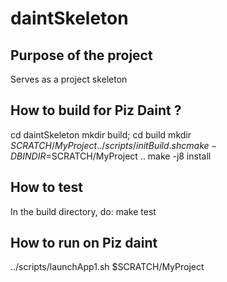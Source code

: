 # daintSkeleton

## Purpose of the project
Serves as a project skeleton

## How to build for Piz Daint ?
cd daintSkeleton
mkdir build; cd build
mkdir $SCRATCH/MyProject 
../scripts/initBuild.sh
cmake -DBINDIR=$SCRATCH/MyProject ..
make -j8 install

## How to test
In the build directory, do:
make test

## How to run on Piz daint
../scripts/launchApp1.sh $SCRATCH/MyProject

